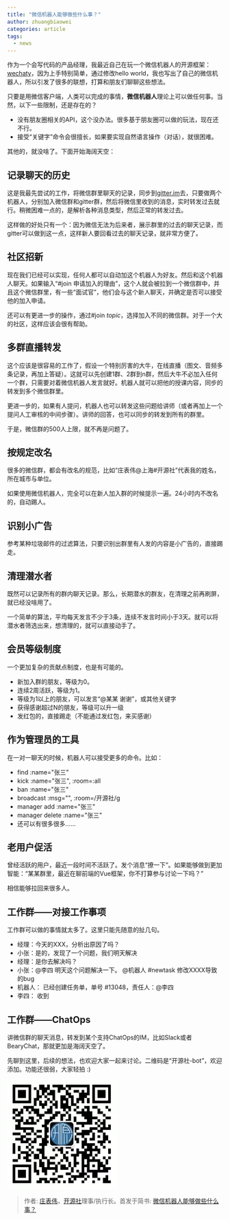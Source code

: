 ```yaml
---
title: "微信机器人能够做些什么事？"
author: zhuangbiaowei
categories: article
tags:
  - news
---
```


作为一个会写代码的产品经理，我最近自己在玩一个微信机器人的开源框架：[wechaty](https://github.com/wechaty/wechaty)，因为上手特别简单，通过修改hello world，我也写出了自己的微信机器人，所以引发了很多的联想，打算和朋友们聊聊这些想法。

只要是用微信客户端，人类可以完成的事情，**微信机器人**理论上可以做任何事。当然，以下一些限制，还是存在的？

* 没有朋友圈相关的API，这个没办法。很多基于朋友圈可以做的玩法，现在还不行。
* 接受“关键字”命令会很擅长，如果要实现自然语言操作（对话），就很困难。

其他的，就没啥了。下面开始海阔天空：

## 记录聊天的历史

这是我最先尝试的工作，将微信群里聊天的记录，同步到[gitter.im](https://gitter.im)去，只要做两个机器人，分别加入微信群和gitter群，然后将微信里收到的消息，实时转发过去就行。稍微困难一点的，是解析各种消息类型，然后正常的转发过去。

这样做的好处只有一个：因为微信无法为后来者，展示群里的过去的聊天记录，而gitter可以做到这一点，这样新人要回看过去的聊天记录，就非常方便了。

## 社区招新

现在我们已经可以实现，任何人都可以自动加这个机器人为好友。然后和这个机器人聊天。如果输入“#join 申请加入的理由”，这个人就会被拉到一个微信群中，并且这个微信群里，有一些“面试官”，他们会与这个新人聊天，并确定是否可以接受他的加入申请。

还可以有更进一步的操作，通过#join _topic_，选择加入不同的微信群。对于一个大的社区，这样应该会很有帮助。

## 多群直播转发

这个应该是很容易的工作了，假设一个特别厉害的大牛，在线直播（图文、音频多条记录，再加上答疑）。这就可以先创建1群、2群到n群，然后大牛不必加入任何一个群，只需要对着微信机器人发言就好。机器人就可以把他的授课内容，同步的转发到多个微信群里。

更进一步的，如果有人提问，机器人也可以转发这些问题给讲师（或者再加上一个提问人工审核的中间步骤）。讲师的回答，也可以同步的转发到所有的群里。

于是，微信群的500人上限，就不再是问题了。

## 按规定改名

很多的微信群，都会有改名的规范，比如“庄表伟@上海#开源社”代表我的姓名，所在城市与单位。

如果使用微信机器人，完全可以在新人加入群的时候提示一遍。24小时内不改名的，自动踢人。

## 识别小广告

参考某种垃圾邮件的过滤算法，只要识别出群里有人发的内容是小广告的，直接踢走。

## 清理潜水者

既然可以记录所有的群内聊天记录。那么，长期潜水的群友，在清理之前再刷屏，就已经没啥用了。

一个简单的算法，平均每天发言不少于3条，连续不发言时间小于3天。就可以将潜水者筛选出来，想清理的，就可以直接动手了。

## 会员等级制度

一个更加复杂的贡献点制度，也是有可能的。

* 新加入群的朋友，等级为0。
* 连续2周活跃，等级为1。
* 等级为1以上的朋友，可以发言“@某某 谢谢”，或其他关键字
* 获得感谢超过N的朋友，等级可以升一级
* 发红包的，直接踢走（不能通过发红包，来买感谢）

## 作为管理员的工具

在一对一聊天的时候，机器人可以接受更多的命令。比如：

* find :name="张三"
* kick :name="张三", :room=:all
* ban :name="张三"
* broadcast :msg="", :room=/开源社/g
* manager add :name="张三"
* manager delete :name="张三"
* 还可以有很多很多......

## 老用户促活

曾经活跃的用户，最近一段时间不活跃了。发个消息“撩一下”。如果能够做到更加智能：“某某群里，最近在聊前端的Vue框架，你不打算参与讨论一下吗？”

相信能够拉回来很多人。

## 工作群——对接工作事项

工作群可以做的事情就太多了。这里只能先随意的扯几句。

* 经理：今天的XXX，分析出原因了吗？
* 小张：是的，发现了一个问题，我们明天解决
* 经理：是你去解决吗？
* 小张：@李四 明天这个问题解决一下。 @机器人 #newtask 修改XXXX导致的bug
* 机器人： 已经创建任务单，单号 #13048，责任人：@李四
* 李四： 收到

## 工作群——ChatOps

讲微信群的聊天消息，转发到某个支持ChatOps的IM，比如Slack或者BearyChat，那就更加是海阔天空了。

先聊到这里，后续的想法，也欢迎大家一起来讨论。二维码是“开源社-bot”，欢迎添加。功能还很弱，大家轻拍 :)

![开源社](/assets/2018/11-25-wechat-robot-can-do-anything-en/kaiyuanshe.webp)

> 作者: [庄表伟](https://github.com/zhuangbiaowei/)，[开源社](http://www.kaiyuanshe.cn/)理事/执行长。首发于简书: [微信机器人能够做些什么事？](https://www.jianshu.com/p/9698395511e0)
